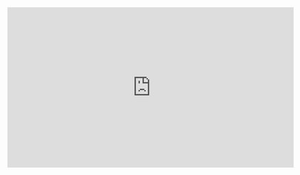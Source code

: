 ---
---

<iframe width="644" height="362" src="https://www.youtube.com/embed/J_ofLSnUzbY" title="YouTube video player" frameborder="0" allow="accelerometer; autoplay; clipboard-write; encrypted-media; gyroscope; picture-in-picture" allowfullscreen></iframe>